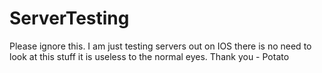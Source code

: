 # ServerTesting
Please ignore this. I am just testing servers out on IOS there is no need to look at this stuff it is useless to the normal eyes. Thank you - Potato
